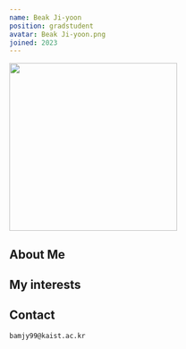 ```yaml
---
name: Beak Ji-yoon
position: gradstudent
avatar: Beak Ji-yoon.png
joined: 2023
---
```


<img width="300" src="{{site.baseurl}}/images/people/{{page.avatar}}" data-action="zoom">

## About Me


## My interests

## Contact
<i class="fa fa-envelope-o"></i>  `bamjy99@kaist.ac.kr`<br>
